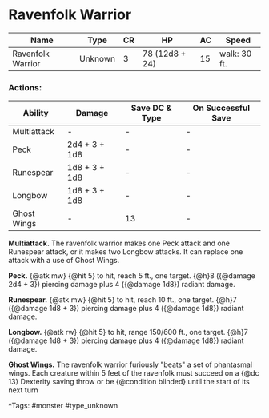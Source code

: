 # Ravenfolk Warrior

| Name | Type | CR | HP | AC | Speed |
|------|------|----|----|----|-------|
| Ravenfolk Warrior | Unknown | 3 | 78 (12d8 + 24) | 15 | walk: 30 ft. |

### Actions:

| Ability | Damage | Save DC & Type | On Successful Save |
|---------|--------|----------------|--------------------|
| Multiattack | - | - | - |
| Peck | 2d4 + 3 + 1d8 | - | - |
| Runespear | 1d8 + 3 + 1d8 | - | - |
| Longbow | 1d8 + 3 + 1d8 | - | - |
| Ghost Wings | - | 13 | - |


**Multiattack.** The ravenfolk warrior makes one Peck attack and one Runespear attack, or it makes two Longbow attacks. It can replace one attack with a use of Ghost Wings.

**Peck.** {@atk mw} {@hit 5} to hit, reach 5 ft., one target. {@h}8 ({@damage 2d4 + 3}) piercing damage plus 4 ({@damage 1d8}) radiant damage.

**Runespear.** {@atk mw} {@hit 5} to hit, reach 10 ft., one target. {@h}7 ({@damage 1d8 + 3}) piercing damage plus 4 ({@damage 1d8}) radiant damage.

**Longbow.** {@atk rw} {@hit 5} to hit, range 150/600 ft., one target. {@h}7 ({@damage 1d8 + 3}) piercing damage plus 4 ({@damage 1d8}) radiant damage.

**Ghost Wings.** The ravenfolk warrior furiously "beats" a set of phantasmal wings. Each creature within 5 feet of the ravenfolk must succeed on a {@dc 13} Dexterity saving throw or be {@condition blinded} until the start of its next turn

^Tags: #monster #type_unknown
